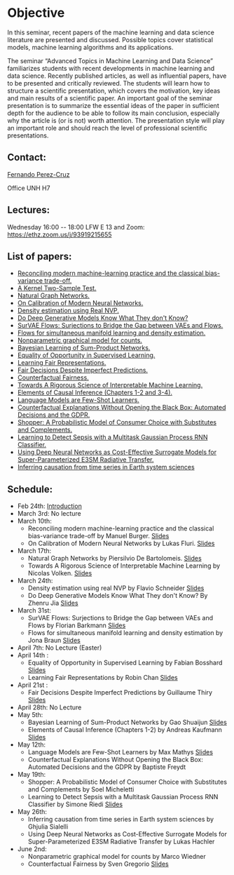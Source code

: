 # Objective

In this seminar, recent papers of the machine learning and data science literature are presented and discussed. Possible topics cover statistical models, machine learning algorithms and its applications.

The seminar “Advanced Topics in Machine Learning and Data Science” familiarizes students with recent developments in machine learning and data science. Recently published articles, as well as influential papers, have to be presented and critically reviewed. The students will learn how to structure a scientific presentation, which covers the motivation, key ideas and main results of a scientific paper. An important goal of the seminar presentation is to summarize the essential ideas of the paper in sufficient depth for the audience to be able to follow its main conclusion, especially why the article is (or is not) worth attention. The presentation style will play an important role and should reach the level of professional scientific presentations.

## Contact:

[Fernando Perez-Cruz](mailto:fernando.perezcruz@sdsc.ethz.ch)

Office UNH H7

## Lectures:

Wednesday 16:00 -- 18:00     LFW  E 13 and Zoom: https://ethz.zoom.us/j/93919215655

## List of papers:

*   [Reconciling modern machine-learning practice and the classical bias-variance trade-off.](https://www.pnas.org/content/116/32/15849)
*   [A Kernel Two-Sample Test.](https://www.jmlr.org/papers/volume13/gretton12a/gretton12a.pdf)
*   [Natural Graph Networks.](https://papers.nips.cc/paper/2020/hash/2517756c5a9be6ac007fe9bb7fb92611-Abstract.html)
*   [On Calibration of Modern Neural Networks.](https://arxiv.org/pdf/1706.04599.pdf)
*   [Density estimation using Real NVP.](https://arxiv.org/abs/1605.08803)
*   [Do Deep Generative Models Know What They don't Know?](https://arxiv.org/pdf/1810.09136.pdf)
*   [SurVAE Flows: Surjections to Bridge the Gap between VAEs and Flows.](https://papers.nips.cc/paper/2020/hash/9578a63fbe545bd82cc5bbe749636af1-Abstract.html)
*   [Flows for simultaneous manifold learning and density estimation.](https://papers.nips.cc/paper/2020/hash/051928341be67dcba03f0e04104d9047-Abstract.html)
*   [Nonparametric graphical model for counts.](https://jmlr.org/papers/v21/19-362.html)
*   [Bayesian Learning of Sum-Product Networks.](https://proceedings.neurips.cc/paper/2019/hash/5421e013565f7f1afa0cfe8ad87a99ab-Abstract.html)
*   [Equality of Opportunity in Supervised Learning.](https://arxiv.org/abs/1610.02413)
*   [Learning Fair Representations.](http://proceedings.mlr.press/v28/zemel13.html?version=meter+at+null&module=meter-Links&pgtype=article&contentId=&mediaId=&referrer=&priority=true&action=click&contentCollection=meter-links-click)
*   [Fair Decisions Despite Imperfect Predictions.](http://proceedings.mlr.press/v108/kilbertus20a.html)
*   [Counterfactual Fairness.](https://papers.nips.cc/paper/2017/hash/a486cd07e4ac3d270571622f4f316ec5-Abstract.html )
*   [Towards A Rigorous Science of Interpretable Machine Learning.](https://arxiv.org/abs/1702.08608)
*   [Elements of Causal Inference (Chapters 1-2 and 3-4).](https://mitpress.mit.edu/books/elements-causal-inference)
*   [Language Models are Few-Shot Learners.](https://arxiv.org/pdf/2005.14165.pdf)
*   [Counterfactual Explanations Without Opening the Black Box: Automated Decisions and the GDPR.](https://papers.ssrn.com/sol3/papers.cfm?abstract_id=3063289)
*   [Shopper: A Probabilistic Model of Consumer Choice with Substitutes and Complements.](http://www.cs.columbia.edu/~blei/papers/RuizAtheyBlei2020.pdf)
*   [Learning to Detect Sepsis with a Multitask Gaussian Process RNN Classifier.](http://proceedings.mlr.press/v70/futoma17a.html)
*   [Using Deep Neural Networks as Cost-Effective Surrogate Models for Super-Parameterized E3SM Radiative Transfer.](https://agupubs.onlinelibrary.wiley.com/doi/epdf/10.1029/2018GL081646)
*   [Inferring causation from time series in Earth system sciences](https://www.nature.com/articles/s41467-019-10105-3)

## Schedule:

- Feb 24th: [Introduction](ATMLDS.pdf)
- March 3rd: No lecture
- March 10th:
  - Reconciling modern machine-learning practice and the classical bias-variance trade-off by Manuel Burger. [Slides](Burger.pdf)
  - On Calibration of Modern Neural Networks by Lukas Fluri. [Slides](Fluri.pdf)
- March 17th:
  - Natural Graph Networks by Piersilvio De Bartolomeis. [Slides](Bartolomeis.pdf)
  - Towards A Rigorous Science of Interpretable Machine Learning by Nicolas Volken. [Slides](Volken.pdf)
- March 24th:
  - Density estimation using real NVP by Flavio Schneider [Slides](Schneider.pdf)
  - Do Deep Generative Models Know What They don't Know? By Zhenru Jia [Slides](Jia.pdf)
- March 31st: 
  - SurVAE Flows: Surjections to Bridge the Gap between VAEs and Flows by Florian Barkmann [Slides](Barkmann.pdf)
  - Flows for simultaneous manifold learning and density estimation by Jona Braun [Slides](Braun.pdf)
- April 7th: No Lecture (Easter)
- April 14th :
  - Equality of Opportunity in Supervised Learning by Fabian Bosshard [Slides](Bosshard.pdf)
  - Learning Fair Representations by Robin Chan [Slides](Chan.pdf)
- April 21st :
  - Fair Decisions Despite Imperfect Predictions by Guillaume Thiry [Slides](Thiry.pdf)
- April 28th: No Lecture
- May 5th:
  - Bayesian Learning of Sum-Product Networks by Gao Shuaijun [Slides](Gao.pdf)
  - Elements of Causal Inference (Chapters 1-2) by Andreas Kaufmann [Slides](Kaufmann.pdf)
- May 12th:
  - Language Models are Few-Shot Learners by Max Mathys [Slides](Mathys.pdf)
  - Counterfactual Explanations Without Opening the Black Box: Automated Decisions and the GDPR by Baptiste Freydt
- May 19th:
  - Shopper: A Probabilistic Model of Consumer Choice with Substitutes and Complements by Soel Micheletti
  - Learning to Detect Sepsis with a Multitask Gaussian Process RNN Classifier by Simone Riedi [Slides](Riedi.ppt)
- May 26th:
  - Inferring causation from time series in Earth system sciences by Ghjulia Sialelli
  - Using Deep Neural Networks as Cost-Effective Surrogate Models for Super-Parameterized E3SM Radiative Transfer by Lukas Hachler
- June 2nd:
  - Nonparametric graphical model for counts by Marco Wiedner
  - Counterfactual Fairness by Sven Gregorio [Slides](Gregorio.ppt)
